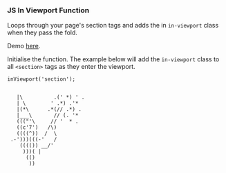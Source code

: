 ### JS In Viewport Function

Loops through your page's section tags and adds the in ``` in-viewport ``` class when they pass the fold.

Demo <a href="https://codepen.io/Rueb/pen/xjNMWL">here</a>.

Initialise the function. The example below will add the ```in-viewport``` class to all ```<section>``` tags as they enter the viewport.

```
inViewport('section');
```

```

   |\          .(' *) ' .
   | \        ' .*) .'*
   |(*\      .*(// .*) .
   |___\       // (. '*
   ((("'\     // '  * .
   ((c'7')   /\)
   ((((^))  /  \
 .-')))(((-'   /
    (((()) __/'
     )))( |
      (()
       ))

```
